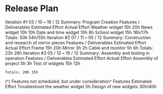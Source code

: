 # Release Plan

Iteration #1 03 / 10 **–** 19 / 12
Summary: Program Creation
Features / Deliverables Estimated Effort Actual Effort
Weather widget 15h 20h
News widget 10h 10h
Date and time widget 10h 8h
School widget 15h 16h/17h
Totals: 50h 54h/55h
Iteration #2 07 / 11 **–** 05 / 12
Summary: Construction and research of mirror pieces
Features / Deliverables Estimated Effort Actual Effort
Frame 15h 20h
Mirror 3h 2h
Cable and monitor 5h 6h
Totals: 23h 28h
Iteration #3 05 / 12 **–** 19 / 12
Summary: Assembly and testing in operation
Features / Deliverables Estimated Effort Actual Effort
Assembly of project 5h 3h
Test of widgets 15h 12h


```
Totals: 20h 15h
```
(^)
Features not scheduled, but under consideration^
Features Estimated Effort
Troubleshoot the weather widget 5h
Design of new widgets 30h/40h


